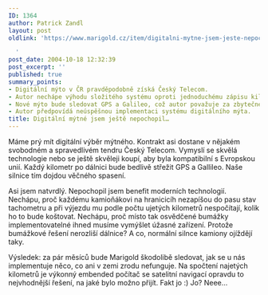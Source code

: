 ```yaml
---
ID: 1364
author: Patrick Zandl
layout: post
oldlink: 'https://www.marigold.cz/item/digitalni-mytne-jsem-jeste-nepochopil

  '
post_date: 2004-10-18 12:32:39
post_excerpt: ''
published: true
summary_points:
- Digitální mýto v ČR pravděpodobně získá Český Telecom.
- Autor nechápe výhodu složitého systému oproti jednoduchému zápisu kilometrů.
- Nové mýto bude sledovat GPS a Galileo, což autor považuje za zbytečné.
- Autor předpovídá neúspěšnou implementaci systému digitálního mýta.
title: Digitální mýtné jsem ještě nepochopil…
---
```


<p>
Máme prý mít digitální výběr mýtného. Kontrakt asi dostane v nějakém svobodném a spravedlivém tendru Český Telecom. Vymyslí se skvělá technologie nebo se ještě skvěleji koupí, aby byla kompatibilní s Evropskou unií. Každý kilometr po dálnici bude bedlivě střežit GPS a Gallileo. Naše silnice tím dojdou věčného spasení. </p>

<p>
Asi jsem natvrdlý. Nepochopil jsem benefit moderních technologií. Nechápu, proč každému kamioňákovi na hranicicíh nezapíšou do pasu stav tachometru a při výjezdu mu podle počtu ujetých kilometrů nespočítají, kolik ho to bude koštovat. Nechápu, proč místo tak osvědčené bumážky implementovatelné ihned musíme vymýšlet úžasné zařízení. Protože bumážkové řešení nerozliší dálnice? A co, normální silnce kamiony ojíždějí taky. </p>

<p>
Výsledek: za pár měsíců bude Marigold škodolibě sledovat, jak se u nás implementuje něco, co ani v zemi zrodu nefunguje. Na spočtení najetých kilometrů je výkonný embended počítač se satelitní navigací opravdu to nejvhodnější řešení, na jaké bylo možno přijít. Fakt jo :) Jo? Neee&#8230;
</p>